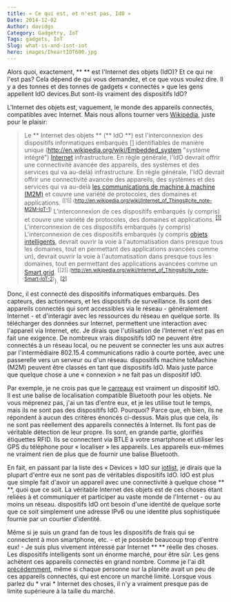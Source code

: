 ```yaml
---
title: « Ce qui est, et n'est pas, IdO »
Date: 2014-12-02
Author: davidgs
Category: Gadgetry, IoT
Tags: gadgets, IoT
Slug: what-is-and-isnt-iot
hero: images/IheartIOT600.jpg
---
```


Alors quoi, exactement, ** ** est l'Internet des objets (IdO)? Et ce qui ne l'est pas? Cela dépend de qui vous demandez, et ce que vous voulez dire. Il y a des tonnes et des tonnes de gadgets « connectés » que les gens appellent IdO devices.But sont-ils vraiment des dispositifs IdO?

L'Internet des objets est, vaguement, le monde des appareils connectés, compatibles avec Internet. Mais nous allons tourner vers [Wikipédia](http://en.wikipedia.org/wiki/Internet_of_Things), juste pour le plaisir:

> Le ** Internet des objets ** (** IdO **) est l'interconnexion des dispositifs informatiques embarqués [] identifiables de manière unique (http://en.wikipedia.org/wiki/Embedded_system "système intégré") [Internet](http://en.wikipedia.org/wiki/Embedded_system "Embedded system") infrastructure. En règle générale, l'IdO devrait offrir une connectivité avancée des appareils, des systèmes et des services qui va au-delà) infrastructure. En règle générale, l'IdO devrait offrir une connectivité avancée des appareils, des systèmes et des services qui va au-delà [les communications de machine à machine (M2M)](http://en.wikipedia.org/wiki/Internet "Internet") et couvre une variété de protocoles, des domaines et applications. <sup>[[1]] (http://en.wikipedia.org/wiki/Internet_of_Things#cite_note-M2M-IoT-1)</sup> L'interconnexion de ces dispositifs embarqués (y compris) et couvre une variété de protocoles, des domaines et applications. <sup>[[1]](http://en.wikipedia.org/wiki/Machine_to_machine "Machine to machine")</sup> L'interconnexion de ces dispositifs embarqués (y compris)</sup> L'interconnexion de ces dispositifs embarqués (y compris [objets intelligents](http://en.wikipedia.org/wiki/Internet_of_Things#cite_note-M2M-IoT-1), devrait ouvrir la voie à l'automatisation dans presque tous les domaines, tout en permettant des applications avancées comme un), devrait ouvrir la voie à l'automatisation dans presque tous les domaines, tout en permettant des applications avancées comme un [Smart grid](http://en.wikipedia.org/wiki/Smart_objects "Smart objects"). <sup>[[2]] (http://en.wikipedia.org/wiki/Internet_of_Things#cite_note-Smart-IoT-2)</sup>). <sup>[[2]](http://en.wikipedia.org/wiki/Smart_grid "Smart grid")</sup>

Donc, il est connecté des dispositifs informatiques embarqués. Des capteurs, des actionneurs, et les dispositifs de surveillance. Ils sont des appareils connectés qui sont accessibles via le réseau - généralement Internet - et d'interagir avec les ressources du réseau en quelque sorte. Ils télécharger des données sur Internet, permettent une interaction avec l'appareil via Internet, etc. Je dirais que l'utilisation de l'Internet n'est pas en fait une exigence. De nombreux vrais dispositifs IdO ne peuvent être connectés à un réseau local, ou ne peuvent se connecter les uns aux autres par l'intermédiaire 802.15.4 communications radio à courte portée, avec une passerelle vers un serveur ou d'un réseau. dispositifs machine toMachine (M2M) peuvent être classés en tant que dispositifs IdO. Mais juste parce que quelque chose a une « connexion » ne fait pas un dispositif IdO.

Par exemple, je ne crois pas que le [carreaux](https://www.thetileapp.com) est vraiment un dispositif IdO. Il est une balise de localisation compatible Bluetooth pour les objets. Ne vous méprenez pas, j'ai un tas d'entre eux, et je les utilise tout le temps, mais ils ne sont pas des dispositifs IdO. Pourquoi? Parce que, eh bien, ils ne répondent à aucun des critères énoncés ci-dessus. Mais plus que cela, ils ne sont pas réellement des appareils connectés à Internet. Ils font pas de véritable détection de leur propre. Ils sont, en grande partie, glorifiés étiquettes RFID. Ils se connectent via BTLE à votre smartphone et utiliser les GPS du téléphone pour « localiser » les appareils. Les appareils eux-mêmes ne vraiment rien de plus que de fournir une balise Bluetooth.

En fait, en passant par la liste des « Devices » IdO sur [iotlist](http://iotlist.co), je dirais que la plupart d'entre eux ne sont pas de véritables dispositifs IdO. IdO est plus que simple fait d'avoir un appareil avec une connectivité à quelque chose ** **, quoi que ce soit. La véritable Internet des objets est de ces choses étant reliées à et communiquer et participer au vaste monde de l'Internet - ou au moins un réseau. dispositifs IdO ont besoin d'une identité de quelque sorte que ce soit simplement une adresse IPv6 ou une identité plus sophistiquée fournie par un courtier d'identité.

Même si je suis un grand fan de tous les dispositifs de frais qui se connectent à mon smartphone, etc. - et je possède beaucoup trop d'entre eux! - Je suis plus vivement intéressé par Internet ** ** réelle des choses. Les dispositifs intelligents sont un énorme marché, pour être sûr. Les gens achètent ces appareils connectés en grand nombre. Comme je l'ai dit [précédemment](/posts/category/iot/whos-going-to-drive-iot-innovation/), même si chaque personne sur la planète avait un peu de ces appareils connectés, qui est encore un marché limité. Lorsque vous parlez du * vrai * Internet des choses, il n'y a vraiment presque pas de limite supérieure à la taille du marché.
